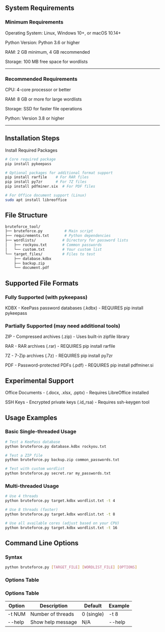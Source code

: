 ## System Requirements

### Minimum Requirements

  Operating System: Linux, Windows 10+, or macOS 10.14+

  Python Version: Python 3.6 or higher

  RAM: 2 GB minimum, 4 GB recommended

  Storage: 100 MB free space for wordlists

______________________________________________________________________________________________


### Recommended Requirements

  CPU: 4-core processor or better

  RAM: 8 GB or more for large wordlists

  Storage: SSD for faster file operations

  Python: Version 3.8 or higher


_______________________________________________________________________________________________

## Installation Steps


Install Required Packages

```bash
# Core required package
pip install pykeepass

# Optional packages for additional format support
pip install rarfile    # For RAR files
pip install py7zr      # For 7Z files
pip install pdfminer.six  # For PDF files

# For Office document support (Linux)
sudo apt install libreoffice
```
## File Structure
```bash
bruteforce_tool/
├── bruteforce.py          # Main script
├── requirements.txt       # Python dependencies
├── wordlists/            # Directory for password lists
│   ├── rockyou.txt       # Common passwords
│   └── custom.txt        # Your custom list
└── target_files/         # Files to test
    ├── database.kdbx
    ├── backup.zip
    └── document.pdf
```
## Supported File Formats

### Fully Supported (with pykeepass)

KDBX - KeePass password databases (.kdbx) - REQUIRES pip install pykeepass

### Partially Supported (may need additional tools)

ZIP - Compressed archives (.zip) - Uses built-in zipfile library

RAR - RAR archives (.rar) - REQUIRES pip install rarfile

7Z - 7-Zip archives (.7z) - REQUIRES pip install py7zr

PDF - Password-protected PDFs (.pdf) - REQUIRES pip install pdfminer.si

## Experimental Support

Office Documents - (.docx, .xlsx, .pptx) - Requires LibreOffice installed

SSH Keys - Encrypted private keys (.id_rsa) - Requires ssh-keygen tool

## Usage Examples

### Basic Single-threaded Usage

```bash
# Test a KeePass database
python bruteforce.py database.kdbx rockyou.txt

# Test a ZIP file  
python bruteforce.py backup.zip common_passwords.txt

# Test with custom wordlist
python bruteforce.py secret.rar my_passwords.txt
```
###  Multi-threaded Usage

```bash
# Use 4 threads
python bruteforce.py target.kdbx wordlist.txt -t 4

# Use 8 threads (faster)
python bruteforce.py target.kdbx wordlist.txt -t 8

# Use all available cores (adjust based on your CPU)
python bruteforce.py target.kdbx wordlist.txt -t 16
```
## Command Line Options

### Syntax
 ```bash
python bruteforce.py [TARGET_FILE] [WORDLIST_FILE] [OPTIONS]
```
### Options Table

### Options Table
| Option    | Description        | Default     | Example |
|-----------|--------------------|-------------|---------|
| -t NUM    | Number of threads  | 0 (single)  | -t 8    |
| --help    | Show help message  | N/A         | --help  |

